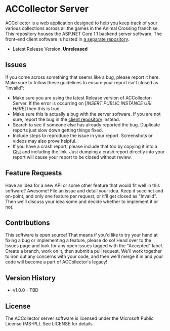 ACCollector Server
==================
ACCollector is a web application designed to help you keep track of your various collections across all the games in the Animal Crossing franchise. This repository houses the ASP.NET Core 1.1 backend server software. The front-end client software is hosted in [a separate repository](https://github.com/Drakmyth/ACCollector-Client).

* Latest Release Version: **Unreleased**

Issues
------
If you come across something that seems like a bug, please report it here. Make sure to follow these guidelines to ensure your report isn't closed as "Invalid":

* Make sure you are using the latest Release version of ACCollector-Server. If the error is occurring on [*INSERT PUBLIC INSTANCE URI HERE*] then this is true.
* Make sure this is actually a bug with the server software. If you are not sure, report the bug in the [client repository](https://github.com/Drakmyth/ACCollector-Client) instead.
* Search to see if someone else has already reported the bug. Duplicate reports just slow down getting things fixed.
* Include steps to reproduce the issue in your report. Screenshots or videos may also prove helpful.
* If you have a crash report, please include that too by copying it into a [Gist](https://gist.github.com) and including the link. Just dumping a crash report directly into your report will cause your report to be closed without review.

Feature Requests
----------------
Have an idea for a new API or some other feature that would fit well in this software? Awesome! File an issue and detail your idea. Keep it succinct and on-point, and only one feature per request, or it'll get closed as "Invalid". Then we'll discuss your idea some and decide whether to implement it or not.

Contributions
-------------
This software is open source! That means if you'd like to try your hand at fixing a bug or implementing a feature, please do so! Head over to the Issues page and look for any open issues tagged with the "Accepted" label. Create a branch, work on it, then submit a pull request. We'll work together to iron out any concerns with your code, and then we'll merge it in and your code will become a part of ACCollector's legacy!

Version History
---------------
* v1.0.0 - TBD

License
-------
The ACCollector server software is licensed under the Microsoft Public License (MS-PL). See LICENSE for details.
